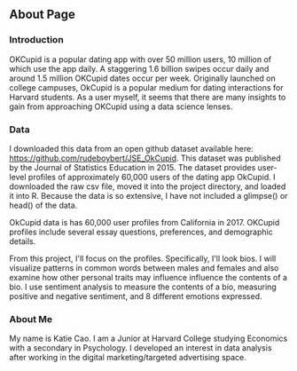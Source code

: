 ## About Page

### Introduction
OKCupid is a popular dating app with over 50 million users, 10 million of which use the app daily. A staggering 1.6 billion swipes occur daily and around 1.5 million OKCupid dates occur per week. Originally launched on college campuses, OkCupid is a popular medium for dating interactions for Harvard students. As a user myself, it seems that there are many insights to gain from approaching OKCupid using a data science lenses.

### Data
I downloaded this data from an open github dataset available here: https://github.com/rudeboybert/JSE_OkCupid. This dataset was published by the Journal of Statistics Education in 2015. The dataset provides user-level profiles of approximately 60,000 users of the dating app OkCupid. I downloaded the raw csv file, moved it into the project directory, and loaded it into R. Because the data is so extensive, I have not included a glimpse() or head() of the data.

OkCupid data is has 60,000 user profiles from California in 2017. OKCupid profiles include several essay questions, preferences, and demographic details. 

From this project, I'll focus on the profiles. Specifically, I'll look bios. I will visualize patterns in common words between males and females and also examine how other personal traits may influence influence the contents of a bio. I use sentiment analysis to measure the contents of a bio, measuring positive and negative sentiment, and 8 different emotions expressed.

### About Me
My name is Katie Cao. I am a Junior at Harvard College studying Economics with a secondary in Psychology. I developed an interest in data analysis after working in the digital marketing/targeted advertising space.